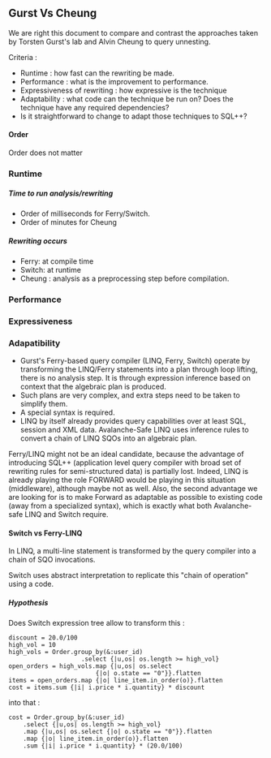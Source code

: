 ## Gurst Vs Cheung

We are right this document to compare and contrast the approaches taken by Torsten Gurst's lab and Alvin Cheung to query unnesting.

Criteria : 

 - Runtime : how fast can the rewriting be made.
 - Performance : what is the improvement to performance.
 - Expressiveness of rewriting : how expressive is the technique
 - Adaptability : what code can the technique be run on? Does the technique have any required dependencies?
 - Is it straightforward to change to adapt those techniques to SQL++?

#### Order

Order does not matter 

### Runtime

##### Time to run analysis/rewriting

 - Order of milliseconds for Ferry/Switch.
 - Order of minutes for Cheung

##### Rewriting occurs

 - Ferry: at compile time
 - Switch: at runtime
 - Cheung : analysis as a preprocessing step before compilation.

### Performance

### Expressiveness

### Adapatibility

 - Gurst's Ferry-based query compiler (LINQ, Ferry, Switch) operate by transforming the LINQ/Ferry statements into a plan through loop lifting, there is no analysis step. It is through expression inference based on context that the algebraic plan is produced.
 - Such plans are very complex, and extra steps need to be taken to simplify them. 
 - A special syntax is required.
 - LINQ by itself already provides query capabilities over at least SQL, session and XML data. Avalanche-Safe LINQ uses inference rules to convert a chain of LINQ SQOs into an algebraic plan.

Ferry/LINQ might not be an ideal candidate, because the advantage of introducing SQL++ (application level query compiler with broad set of rewriting rules for semi-structured data) is partially lost. Indeed, LINQ is already playing the role FORWARD would be playing in this situation (middleware), although maybe not as well. Also, the second advantage we are looking for is to make Forward as adaptable as possible to existing code (away from a specialized syntax), which is exactly what both Avalanche-safe LINQ and Switch require.


#### Switch vs Ferry-LINQ

In LINQ, a multi-line statement is transformed by the query compiler into a chain of SQO invocations.

Switch uses abstract interpretation to replicate this "chain of operation" using a code. 

##### Hypothesis

Does Switch expression tree allow to transform this :

```
discount = 20.0/100
high_vol = 10
high_vols = Order.group_by(&:user_id)
					.select {|u,os| os.length >= high_vol}
open_orders = high_vols.map {|u,os| os.select 
						{|o| o.state == "0"}}.flatten
items = open_orders.map {|o| line_item.in_order(o)}.flatten
cost = items.sum {|i| i.price * i.quantity} * discount
```

into that :

```
cost = Order.group_by(&:user_id)
	.select {|u,os| os.length >= high_vol}
	.map {|u,os| os.select {|o| o.state == "0"}}.flatten
	.map {|o| line_item.in_order(o)}.flatten
	.sum {|i| i.price * i.quantity} * (20.0/100)
```